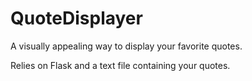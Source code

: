 # QuoteDisplayer
A visually appealing way to display your favorite quotes.

Relies on Flask and a text file containing your quotes.
